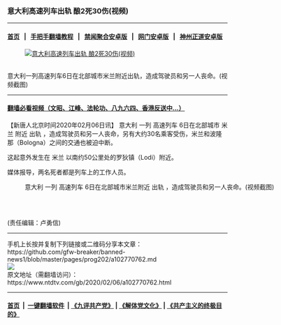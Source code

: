 ### 意大利高速列车出轨 酿2死30伤(视频)
------------------------

#### [首页](https://github.com/gfw-breaker/banned-news1/blob/master/README.md) &nbsp;&nbsp;|&nbsp;&nbsp; [手把手翻墙教程](https://github.com/gfw-breaker/guides/wiki) &nbsp;&nbsp;|&nbsp;&nbsp; [禁闻聚合安卓版](https://github.com/gfw-breaker/bn-android) &nbsp;&nbsp;|&nbsp;&nbsp; [网门安卓版](https://github.com/oGate2/oGate) &nbsp;&nbsp;|&nbsp;&nbsp; [神州正道安卓版](https://github.com/SzzdOgate/update) 



<div><div class="featured_image">
 <a href="https://i.ntdtv.com/assets/uploads/2020/02/1-78.jpg" target="_blank">
  <figure>
   <img alt="意大利高速列车出轨 酿2死30伤(视频)" src="https://i.ntdtv.com/assets/uploads/2020/02/1-78-800x450.jpg"/>
  </figure><br/>
 </a>
 <span class="caption">
  意大利一列高速列车6日在北部城市米兰附近出轨，造成驾驶员和另一人丧命。(视频截图)
 </span>
</div>
</div><hr/>

#### [翻墙必看视频（文昭、江峰、法轮功、八九六四、香港反送中...）](https://github.com/gfw-breaker/banned-news1/blob/master/pages/link3.md)

<div><div class="post_content" itemprop="articleBody">
 <p>
  【新唐人北京时间2020年02月06日讯】
  <ok href="https://www.ntdtv.com/gb/意大利.htm">
   意大利
  </ok>
  一列
  <ok href="https://www.ntdtv.com/gb/高速列车.htm">
   高速列车
  </ok>
  6日在北部城市
  <ok href="https://www.ntdtv.com/gb/米兰.htm">
   米兰
  </ok>
  附近
  <ok href="https://www.ntdtv.com/gb/出轨.htm">
   出轨
  </ok>
  ，造成驾驶员和另一人丧命，另有大约30名乘客受伤，米兰和波隆那（Bologna）之间的交通也被迫中断。
 </p>
 <p>
  这起意外发生在
  <ok href="https://www.ntdtv.com/gb/米兰.htm">
   米兰
  </ok>
  以南约50公里处的罗狄镇（Lodi）附近。
 </p>
 <p>
  媒体报导，两名死者都是列车上的工作人员。
 </p>
 <figure class="wp-caption alignnone" id="attachment_102770779" style="width: 600px">
  <img alt="" class="size-medium wp-image-102770779" src="https://i.ntdtv.com/assets/uploads/2020/02/2-15-600x338.jpg">
   <br/><figcaption class="wp-caption-text">
    <ok href="https://www.ntdtv.com/gb/意大利.htm">
     意大利
    </ok>
    一列
    <ok href="https://www.ntdtv.com/gb/高速列车.htm">
     高速列车
    </ok>
    6日在北部城市米兰附近
    <ok href="https://www.ntdtv.com/gb/出轨.htm">
     出轨
    </ok>
    ，造成驾驶员和另一人丧命。(视频截图)
   </figcaption><br/>
  </img>
 </figure><br/>
 <div class="video_fit_container">
 </div>
 <p>
  (责任编辑：卢勇信)
 </p>
 <div class="single_ad">
 </div>
</div>
</div>
<hr/>
手机上长按并复制下列链接或二维码分享本文章：<br/>
https://github.com/gfw-breaker/banned-news1/blob/master/pages/prog202/a102770762.md <br/>
<a href='https://github.com/gfw-breaker/banned-news1/blob/master/pages/prog202/a102770762.md'><img src='https://github.com/gfw-breaker/banned-news1/blob/master/pages/prog202/a102770762.md.png'/></a> <br/>
原文地址（需翻墙访问）：https://www.ntdtv.com/gb/2020/02/06/a102770762.html


------------------------
#### [首页](https://github.com/gfw-breaker/banned-news1/blob/master/README.md) &nbsp;|&nbsp; [一键翻墙软件](https://github.com/gfw-breaker/nogfw/blob/master/README.md) &nbsp;| [《九评共产党》](https://github.com/gfw-breaker/9ping.md/blob/master/README.md#九评之一评共产党是什么) | [《解体党文化》](https://github.com/gfw-breaker/jtdwh.md/blob/master/README.md) | [《共产主义的终极目的》](https://github.com/gfw-breaker/gczydzjmd.md/blob/master/README.md)


<img src='http://gfw-breaker.win/banned-news/pages/prog202/a102770762.md' width='0px' height='0px'/>